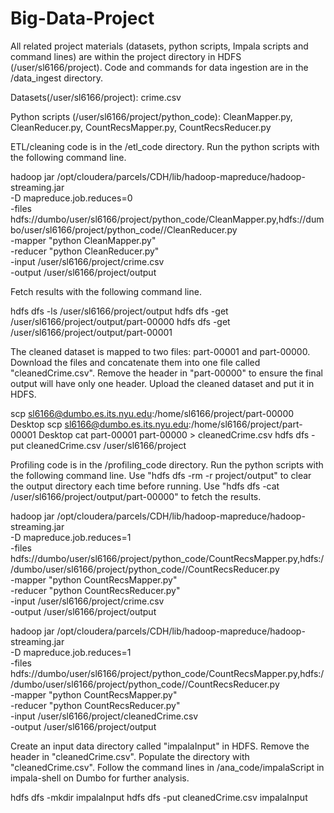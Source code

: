 # Big-Data-Project

All related project materials (datasets, python scripts, Impala scripts and command lines) are within the project directory in HDFS (/user/sl6166/project). Code and commands for data ingestion are in the /data_ingest directory.

Datasets(/user/sl6166/project): crime.csv

Python scripts (/user/sl6166/project/python_code): CleanMapper.py, CleanReducer.py, CountRecsMapper.py, CountRecsReducer.py


ETL/cleaning code is in the /etl_code directory. Run the python scripts with the following command line.

hadoop jar /opt/cloudera/parcels/CDH/lib/hadoop-mapreduce/hadoop-streaming.jar \
-D mapreduce.job.reduces=0 \
-files hdfs://dumbo/user/sl6166/project/python_code/CleanMapper.py,hdfs://dumbo/user/sl6166/project/python_code//CleanReducer.py \
-mapper "python CleanMapper.py" \
-reducer "python CleanReducer.py" \
-input /user/sl6166/project/crime.csv \
-output /user/sl6166/project/output

Fetch results with the following command line.

hdfs dfs -ls /user/sl6166/project/output
hdfs dfs -get /user/sl6166/project/output/part-00000
hdfs dfs -get /user/sl6166/project/output/part-00001

The cleaned dataset is mapped to two files: part-00001 and part-00000. Download the files and concatenate them into one file called "cleanedCrime.csv". Remove the header in "part-00000" to ensure the final output will have only one header. Upload the cleaned dataset and put it in HDFS.

scp sl6166@dumbo.es.its.nyu.edu:/home/sl6166/project/part-00000 Desktop
scp sl6166@dumbo.es.its.nyu.edu:/home/sl6166/project/part-00001 Desktop
cat part-00001 part-00000 > cleanedCrime.csv
hdfs dfs -put cleanedCrime.csv /user/sl6166/project


Profiling code is in the /profiling_code directory. Run the python scripts with the following command line. Use "hdfs dfs -rm -r project/output" to clear the output directory each time before running. Use "hdfs dfs -cat /user/sl6166/project/output/part-00000" to fetch the results.

hadoop jar /opt/cloudera/parcels/CDH/lib/hadoop-mapreduce/hadoop-streaming.jar \
-D mapreduce.job.reduces=1 \
-files hdfs://dumbo/user/sl6166/project/python_code/CountRecsMapper.py,hdfs://dumbo/user/sl6166/project/python_code//CountRecsReducer.py \
-mapper "python CountRecsMapper.py" \
-reducer "python CountRecsReducer.py" \
-input /user/sl6166/project/crime.csv \
-output /user/sl6166/project/output

hadoop jar /opt/cloudera/parcels/CDH/lib/hadoop-mapreduce/hadoop-streaming.jar \
-D mapreduce.job.reduces=1 \
-files hdfs://dumbo/user/sl6166/project/python_code/CountRecsMapper.py,hdfs://dumbo/user/sl6166/project/python_code//CountRecsReducer.py \
-mapper "python CountRecsMapper.py" \
-reducer "python CountRecsReducer.py" \
-input /user/sl6166/project/cleanedCrime.csv \
-output /user/sl6166/project/output


Create an input data directory called "impalaInput" in HDFS. Remove the header in "cleanedCrime.csv". Populate the directory with "cleanedCrime.csv". Follow the command lines in /ana_code/impalaScript in impala-shell on Dumbo for further analysis. 

hdfs dfs -mkdir impalaInput
hdfs dfs -put cleanedCrime.csv impalaInput
